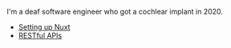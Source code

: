 I'm a deaf software engineer who got a cochlear implant in 2020.

* [Setting up Nuxt](/2023/11-24-nuxt)
* [RESTful APIs](/2023/11-24-restful-apis)
